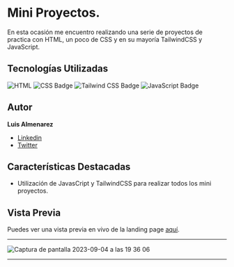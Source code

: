 # Mini Proyectos.

En esta ocasión me encuentro realizando una serie de proyectos de practica con HTML, un poco de CSS y en su mayoría TailwindCSS y JavaScript.
## Tecnologías Utilizadas

![HTML](https://img.shields.io/badge/-HTML-ff4500?style=flat&logo=html5&logoColor=white)
![CSS Badge](https://img.shields.io/badge/-CSS-007ACC?style=flat&logo=css3&logoColor=white)
![Tailwind CSS Badge](https://img.shields.io/badge/-Tailwind_CSS-38B2AC?style=flat&logo=tailwind-css&logoColor=white)
![JavaScript Badge](https://img.shields.io/badge/-JavaScript-F7DF1E?style=flat&logo=javascript&logoColor=black)


## Autor

**Luis Almenarez**

* [Linkedin](www.linkedin.com/in/luis-almenarez)
* [Twitter](https://twitter.com/Almeis_Dev)

## Características Destacadas

- Utilización de JavasCript y TailwindCSS para realizar todos los mini proyectos.

## Vista Previa

Puedes ver una vista previa en vivo de la landing page [aquí](https://mini-projects-js.vercel.app/).


<hr>


![Captura de pantalla 2023-09-04 a las 19 36 06](https://github.com/Luis-Almenarez/MiniProjectsJS/assets/125621759/737595da-16e6-44ff-9bac-1cb25e2812b0)



<hr>
